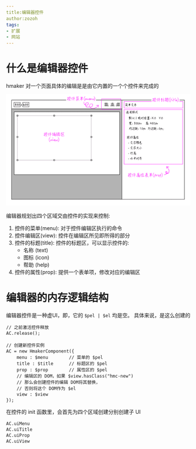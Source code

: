 ```yaml
---
title:编辑器控件
author:zozoh
tags:
- 扩展
- 网站
---
```


# 什么是编辑器控件

hmaker 对一个页面具体的编辑是是由它内置的一个个控件来完成的

![](hmaker_component.png)

编辑器规划出四个区域交由控件的实现来控制:

1. 控件的菜单(menu): 对于控件编辑区执行的命令
2. 控件编辑区(view): 控件在编辑区所见即所得的部分
3. 控件的标题(title): 控件的标题区，可以显示控件的:
    - 名称 (text)
    - 图标 (icon)
    - 帮助 (help)
4. 控件的属性(prop): 提供一个表单项，修改对应的编辑区

# 编辑器的内存逻辑结构

编辑器控件是一种虚UI，即，它的 `$pel | $el` 均是空。
具体来说，是这么创建的
```
// 之前激活控件释放
AC.release();

// 创建新控件实例
AC = new HmakerComponent({
    menu : $menu        // 菜单的 $pel
    title : $title      // 标题区的 $pel
    prop : $prop        // 属性区的 $pel
    // 编辑区的 DOM，如果 $view.hasClass("hmc-new")
    // 那么会创建控件的编辑 DOM将其替换，
    // 否则将这个 DOM作为 $el
    view : $view
});
```
在控件的 init 函数里，会首先为四个区域创建分别创建子 UI

```
AC.uiMenu
AC.uiTitle
AC.uiProp
AC.uiView
```





